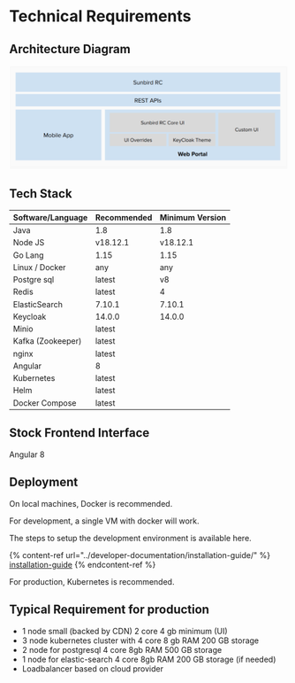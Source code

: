 # Technical Requirements

## Architecture Diagram

![](<../.gitbook/assets/Screenshot 2022-03-15 at 8.19.08 AM.png>)

## Tech Stack

| Software/Language | Recommended | Minimum Version |
| ----------------- | ----------- | --------------- |
| Java              | 1.8         | 1.8             |
| Node JS           | v18.12.1    | v18.12.1        |
| Go Lang           | 1.15        | 1.15            |
| Linux / Docker    | any         | any             |
| Postgre sql       | latest      | v8              |
| Redis             | latest      | 4               |
| ElasticSearch     | 7.10.1      | 7.10.1          |
| Keycloak          | 14.0.0      | 14.0.0          |
| Minio             | latest      |                 |
| Kafka (Zookeeper) | latest      |                 |
| nginx             | latest      |                 |
| Angular           | 8           |                 |
| Kubernetes        | latest      |                 |
| Helm              | latest      |                 |
| Docker Compose    | latest      |                 |

## Stock Frontend Interface

Angular 8

## Deployment

On local machines, Docker is recommended.

For development, a single VM with docker will work.

The steps to setup the development environment is available here.

{% content-ref url="../developer-documentation/installation-guide/" %}
[installation-guide](../developer-documentation/installation-guide/)
{% endcontent-ref %}

For production, Kubernetes is recommended.

## Typical Requirement for production

* 1 node small (backed by CDN) 2 core 4 gb minimum (UI)
* 3 node kubernetes cluster with 4 core 8 gb RAM 200 GB storage
* 2 node for postgresql 4 core 8gb RAM 500 GB storage
* 1 node for elastic-search 4 core 8gb RAM 200 GB storage (if needed)
* Loadbalancer based on cloud provider
